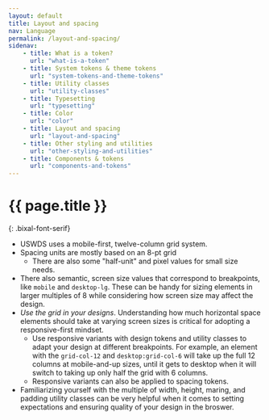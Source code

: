 ```yaml
---
layout: default
title: Layout and spacing
nav: Language
permalink: /layout-and-spacing/
sidenav:
    - title: What is a token?
      url: "what-is-a-token"
    - title: System tokens & theme tokens
      url: "system-tokens-and-theme-tokens"
    - title: Utility classes
      url: "utility-classes"
    - title: Typesetting
      url: "typesetting"
    - title: Color
      url: "color"
    - title: Layout and spacing
      url: "layout-and-spacing"
    - title: Other styling and utilities
      url: "other-styling-and-utilities"
    - title: Components & tokens
      url: "components-and-tokens"
---
```

# {{ page.title }}
{: .bixal-font-serif}

- USWDS uses a mobile-first, twelve-column grid system.
- Spacing units are mostly based on an 8-pt grid
  - There are also some "half-unit" and pixel values for small size needs.
- There also semantic, screen size values that correspond to breakpoints, like `mobile` and `desktop-lg`. These can be handy for sizing elements in larger multiples of 8 while considering how screen size may affect the design.
- *Use the grid in your designs*. Understanding how much horizontal space elements should take at varying screen sizes is critical for adopting a responsive-first mindset.
  - Use responsive variants with design tokens and utility classes to adapt your design at different breakpoints. For example, an element with the `grid-col-12` and `desktop:grid-col-6` will take up the full 12 columns at mobile-and-up sizes, until it gets to desktop when it will switch to taking up only half the grid with 6 columns.
  - Responsive variants can also be applied to spacing tokens.
- Familiarizing yourself with the multiple of width, height, maring, and padding utility classes can be very helpful when it comes to setting expectations and ensuring quality of your design in the broswer.